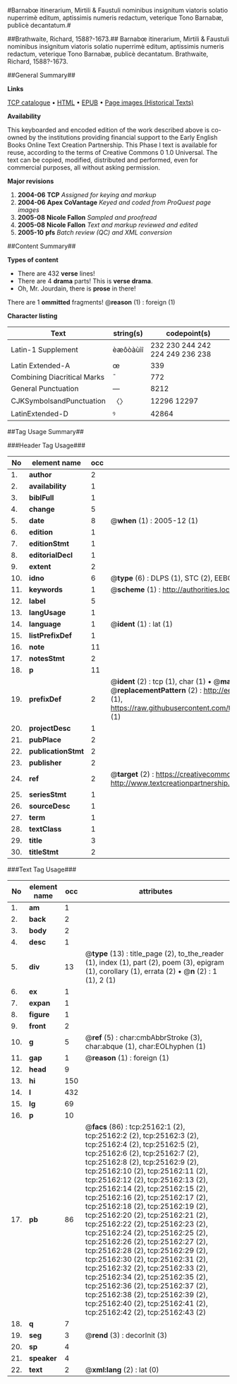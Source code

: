 #Barnabœ itinerarium, Mirtili & Faustuli nominibus insignitum viatoris solatio nuperrimè editum, aptissimis numeris redactum, veterique Tono Barnabæ, publicè decantatum.#

##Brathwaite, Richard, 1588?-1673.##
Barnabœ itinerarium, Mirtili & Faustuli nominibus insignitum viatoris solatio nuperrimè editum, aptissimis numeris redactum, veterique Tono Barnabæ, publicè decantatum.
Brathwaite, Richard, 1588?-1673.

##General Summary##

**Links**

[TCP catalogue](http://www.ota.ox.ac.uk/tcp/)  • 
[HTML](http://tei.it.ox.ac.uk/tcp/Texts-HTML/free/A16/A16649.html)  • 
[EPUB](http://tei.it.ox.ac.uk/tcp/Texts-EPUB/free/A16/A16649.epub) • 
[Page images (Historical Texts)](https://data.historicaltexts.jisc.ac.uk/view?pubId=eebo-22143395e&pageId=eebo-22143395e-25162-1)

**Availability**

This keyboarded and encoded edition of the
	       work described above is co-owned by the institutions
	       providing financial support to the Early English Books
	       Online Text Creation Partnership. This Phase I text is
	       available for reuse, according to the terms of Creative
	       Commons 0 1.0 Universal. The text can be copied,
	       modified, distributed and performed, even for
	       commercial purposes, all without asking permission.

**Major revisions**

1. __2004-06__ __TCP__ *Assigned for keying and markup*
1. __2004-06__ __Apex CoVantage__ *Keyed and coded from ProQuest page images*
1. __2005-08__ __Nicole Fallon__ *Sampled and proofread*
1. __2005-08__ __Nicole Fallon__ *Text and markup reviewed and edited*
1. __2005-10__ __pfs__ *Batch review (QC) and XML conversion*

##Content Summary##

**Types of content**

  * There are 432 **verse** lines!
  * There are 4 **drama** parts! This is **verse drama**.
  * Oh, Mr. Jourdain, there is **prose** in there!

There are 1 **ommitted** fragments! 
 @__reason__ (1) : foreign (1)

**Character listing**


|Text|string(s)|codepoint(s)|
|---|---|---|
|Latin-1 Supplement|èæôòàùìî|232 230 244 242 224 249 236 238|
|Latin Extended-A|œ|339|
|Combining             Diacritical Marks|̄|772|
|General Punctuation|—|8212|
|CJKSymbolsandPunctuation|〈〉|12296 12297|
|LatinExtended-D|ꝰ|42864|

##Tag Usage Summary##

###Header Tag Usage###

|No|element name|occ|attributes|
|---|---|---|---|
|1.|__author__|2||
|2.|__availability__|1||
|3.|__biblFull__|1||
|4.|__change__|5||
|5.|__date__|8| @__when__ (1) : 2005-12 (1)|
|6.|__edition__|1||
|7.|__editionStmt__|1||
|8.|__editorialDecl__|1||
|9.|__extent__|2||
|10.|__idno__|6| @__type__ (6) : DLPS (1), STC (2), EEBO-CITATION (1), OCLC (1), VID (1)|
|11.|__keywords__|1| @__scheme__ (1) : http://authorities.loc.gov/ (1)|
|12.|__label__|5||
|13.|__langUsage__|1||
|14.|__language__|1| @__ident__ (1) : lat (1)|
|15.|__listPrefixDef__|1||
|16.|__note__|11||
|17.|__notesStmt__|2||
|18.|__p__|11||
|19.|__prefixDef__|2| @__ident__ (2) : tcp (1), char (1)  •  @__matchPattern__ (2) : ([0-9\-]+):([0-9IVX]+) (1), (.+) (1)  •  @__replacementPattern__ (2) : http://eebo.chadwyck.com/downloadtiff?vid=$1&page=$2 (1), https://raw.githubusercontent.com/textcreationpartnership/Texts/master/tcpchars.xml#$1 (1)|
|20.|__projectDesc__|1||
|21.|__pubPlace__|2||
|22.|__publicationStmt__|2||
|23.|__publisher__|2||
|24.|__ref__|2| @__target__ (2) : https://creativecommons.org/publicdomain/zero/1.0/ (1), http://www.textcreationpartnership.org/docs/. (1)|
|25.|__seriesStmt__|1||
|26.|__sourceDesc__|1||
|27.|__term__|1||
|28.|__textClass__|1||
|29.|__title__|3||
|30.|__titleStmt__|2||


###Text Tag Usage###

|No|element name|occ|attributes|
|---|---|---|---|
|1.|__am__|1||
|2.|__back__|2||
|3.|__body__|2||
|4.|__desc__|1||
|5.|__div__|13| @__type__ (13) : title_page (2), to_the_reader (1), index (1), part (2), poem (3), epigram (1), corollary (1), errata (2)  •  @__n__ (2) : 1 (1), 2 (1)|
|6.|__ex__|1||
|7.|__expan__|1||
|8.|__figure__|1||
|9.|__front__|2||
|10.|__g__|5| @__ref__ (5) : char:cmbAbbrStroke (3), char:abque (1), char:EOLhyphen (1)|
|11.|__gap__|1| @__reason__ (1) : foreign (1)|
|12.|__head__|9||
|13.|__hi__|150||
|14.|__l__|432||
|15.|__lg__|69||
|16.|__p__|10||
|17.|__pb__|86| @__facs__ (86) : tcp:25162:1 (2), tcp:25162:2 (2), tcp:25162:3 (2), tcp:25162:4 (2), tcp:25162:5 (2), tcp:25162:6 (2), tcp:25162:7 (2), tcp:25162:8 (2), tcp:25162:9 (2), tcp:25162:10 (2), tcp:25162:11 (2), tcp:25162:12 (2), tcp:25162:13 (2), tcp:25162:14 (2), tcp:25162:15 (2), tcp:25162:16 (2), tcp:25162:17 (2), tcp:25162:18 (2), tcp:25162:19 (2), tcp:25162:20 (2), tcp:25162:21 (2), tcp:25162:22 (2), tcp:25162:23 (2), tcp:25162:24 (2), tcp:25162:25 (2), tcp:25162:26 (2), tcp:25162:27 (2), tcp:25162:28 (2), tcp:25162:29 (2), tcp:25162:30 (2), tcp:25162:31 (2), tcp:25162:32 (2), tcp:25162:33 (2), tcp:25162:34 (2), tcp:25162:35 (2), tcp:25162:36 (2), tcp:25162:37 (2), tcp:25162:38 (2), tcp:25162:39 (2), tcp:25162:40 (2), tcp:25162:41 (2), tcp:25162:42 (2), tcp:25162:43 (2)|
|18.|__q__|7||
|19.|__seg__|3| @__rend__ (3) : decorInit (3)|
|20.|__sp__|4||
|21.|__speaker__|4||
|22.|__text__|2| @__xml:lang__ (2) : lat (0)|

